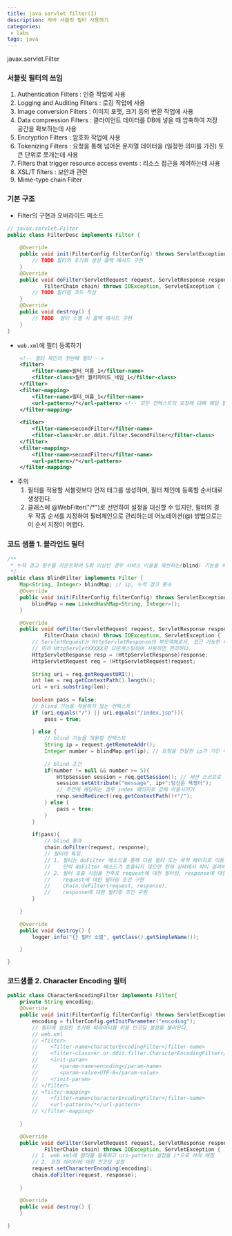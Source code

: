 ```yaml
---
title: java servlet filter(1)
description: 자바 서블릿 필터 사용하기
categories:
 - labs
tags: java
---
```



javax.servlet.Filter

### 서블릿 필터의 쓰임
1. Authentication Filters : 인증 작업에 사용
2. Logging and Auditing Filters : 로깅 작업에 사용
3. Image conversion Filters : 이미지 포맷, 크기 등의 변환 작업에 사용
4. Data compression Filters : 클라이언트 데이터를 DB에 넣을 때 압축하여 저장 공간을 확보하는데 사용
5. Encryption Filters : 암호화 작업에 사용
6. Tokenizing Filters : 요청을 통해 넘어온 문자열 데이터을 (일정한 의미를 가진) 토큰 단위로 쪼개는데 사용
7. Filters that trigger resource access events : 리소스 접근을 제어하는데 사용
8. XSL/T filters : 보안과 관련
9. Mime-type chain Filter

### 기본 구조
- Filter의 구현과 오버라이드 메소드
```java
// javax.servlet.Filter
public class FilterDesc implements Filter { 
	
	@Override
	public void init(FilterConfig filterConfig) throws ServletException {
		// TODO 팔터의 초기화 생성 콜백 메서드 구현
	}
	@Override
	public void doFilter(ServletRequest request, ServletResponse response,
			FilterChain chain) throws IOException, ServletException {
		// TODO 필터링 코드 작성
	}
	@Override
	public void destroy() {
		// TODO  필터 소멸 시 콜백 메서드 구현 
	}
}
```

- `web.xml`에 필터 등록하기
````xml
	<!-- 필터 체인의 첫번째 필터 -->
	<filter>
		<filter-name>필터_이름_1</filter-name>
		<filter-class>필터_퀄리파이드_네임_1</filter-class>
	</filter>
	<filter-mapping>
		<filter-name>필터_이름_1</filter-name>
		<url-pattern>/*</url-pattern> <!-- 모든 컨텍스트의 요청에 대해 해당 필터를 거친다. -->
	</filter-mapping>
	
	<filter>
		<filter-name>secondFilter</filter-name>
		<filter-class>kr.or.ddit.filter.SecondFilter</filter-class>
	</filter>
	<filter-mapping>
		<filter-name>secondFilter</filter-name>
		<url-pattern>/*</url-pattern>
	</filter-mapping>
````

- 주의
    1. 필터를 적용할 서블릿보다 먼저 태그를 생성하며, 필터 체인에 등록할 순서대로 생성한다.
    2. 클래스에 @WebFilter("/*")로 선언하여 설정을 대신할 수 있지만, 
   필터의 경우 작동 순서를 지정하여 필터체인으로 관리하는데 어노테이션(@) 방법으로는 이 순서 지정이 어렵다.

### 코드 샘플 1.  블라인드 필터
```java
/**
 * 누적 경고 횟수를 카운트하여 5회 이상인 경우 서비스 이용을 제한하는(blind) 기능을 하는 필터
 */
public class BlindFilter implements Filter {
	Map<String, Integer> blindMap; // ip, 누적 경고 횟수
	@Override
	public void init(FilterConfig filterConfig) throws ServletException {
		blindMap = new LinkedHashMap<String, Integer>();
	}

	@Override
	public void doFilter(ServletRequest request, ServletResponse response,
			FilterChain chain) throws IOException, ServletException {
        // ServletRequest는 HttpServletResponse의 부모객체로서, 접근 가능한 메소드 및 변수의 종류가 제한적이므로,
        // 미리 HttpServletXXXXX로 다운캐스팅하여 사용하면 편리하다.
		HttpServletResponse resp = (HttpServletResponse)response;
		HttpServletRequest req = (HttpServletRequest)request;		
        
		String uri = req.getRequestURI();
		int len = req.getContextPath().length();
		uri = uri.substring(len);
        
		boolean pass = false;
        // blind 기능을 적용하지 않는 컨텍스트
		if (uri.equals("/") || uri.equals("/index.jsp")){
			pass = true;
			
		} else {
			// blind 기능을 적용할 컨텍스트 
			String ip = request.getRemoteAddr();
			Integer number = blindMap.get(ip); // 요청을 전달한 ip가 가진 누적 경고 횟수
			
			// blind 조건
			if(number != null && number >= 5){
				HttpSession session = req.getSession(); // 세션 스코프로 블라인드 상태를 유지한다.
				session.setAttribute("message", ip+":당신은 욕쟁이");
				// 조건에 해당하는 경우 index 페이지로 강제 이동시키기 
				resp.sendRedirect(req.getContextPath()+"/");
			} else {
				pass = true;
			}
		}
		
		if(pass){
			// blind 통과 
			chain.doFilter(request, response);
            // 필터의 특징.
            // 1. 필터는 doFilter 메소드를 통해 다음 필터 또는 목적 페이지로 이동할 수 있다.
            //    만약 doFilter 메소드가 호출되지 않으면 현재 상태에서 락이 걸려버린다!
            // 2. 필터 호출 시점을 전후로 request에 대한 필터링, response에 대한 필터링 기능이 구분된다. 
            //    request에 대한 필터링 조건 구현
            //    chain.doFilter(request, response);
            //    response에 대한 필터링 조건 구현
		}
		
	}

	@Override
	public void destroy() {
		logger.info("{} 필터 소멸", getClass().getSimpleName());

	}

}
```

### 코드샘플 2.  Character Encoding 필터
```java
public class CharacterEncodingFilter implements Filter{
	private String encoding;
	@Override
	public void init(FilterConfig filterConfig) throws ServletException {
		encoding = filterConfig.getInitParameter("encoding");
        // 필터에 설정한 초기화 파라미터를 이용 인코딩 설정을 불러온다.
        // web.xml
        // <filter>
		//    <filter-name>characterEncodingFilter</filter-name>
		//    <filter-class>kr.or.ddit.filter.CharacterEncodingFilter</filter-class>
		//    <init-param>
		//       <param-name>encoding</param-name>
		//       <param-value>UTF-8</param-value>
		//    </init-param>
	    // </filter>
	    // <filter-mapping>
		//    <filter-name>characterEncodingFilter</filter-name>
		//    <url-pattern>/*</url-pattern>
	    // </filter-mapping>
		
	}

	@Override
	public void doFilter(ServletRequest request, ServletResponse response,
			FilterChain chain) throws IOException, ServletException {
        // 1. web.xml에 필터를 등록하고 uri-pattern 설정을 /*으로 하여 매핑
        // 2. 요청 데이터에 대한 인코딩 설정
		request.setCharacterEncoding(encoding);
		chain.doFilter(request, response);
		
	}

	@Override
	public void destroy() {
	}
	
}
```










